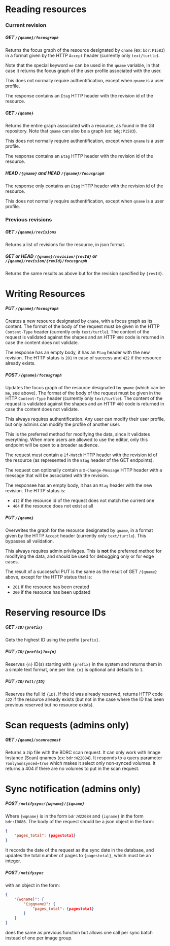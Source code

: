 # Reading resources

### Current revision

##### GET `/{qname}/focusgraph`

Returns the focus graph of the resource designated by `qname` (ex: `bdr:P1583`) in a format given by the HTTP `Accept` header (currently only `text/turtle`).

Note that the special keyword `me` can be used in the `qname` variable, in that case it returns the focus graph of the user profile associated with the user.

This does not normally require authentification, except when `qname` is a user profile.

The response contains an `Etag` HTTP header with the revision id of the resource.

##### GET `/{qname}`

Returns the entire graph associated with a resource, as found in the Git repository. Note that `qname` can also be a graph (ex: `bdg:P1583`).

This does not normally require authentification, except when `qname` is a user profile.

The response contains an `Etag` HTTP header with the revision id of the resource.

##### HEAD `/{qname}` and HEAD `/{qname}/focusgraph`

The response only contains an `Etag` HTTP header with the revision id of the resource.

This does not normally require authentification, except when `qname` is a user profile.

### Previous revisions

##### GET `/{qname}/revisions`

Returns a list of revisions for the resource, in json format.

##### GET or HEAD `/{qname}/revision/{revId}` or `/{qname}/revision/{revId}/focusgraph`

Returns the same results as above but for the revision specified by `{revId}`.

# Writing Resources

##### PUT `/{qname}/focusgraph`

Creates a new resource designated by `qname`, with a focus graph as its content. The format of the body of the request must be given in the HTTP `Content-Type` header (currently only `text/turtle`). The content of the request is validated against the shapes and an HTTP `400` code is returned in case the content does not validate.

The response has an empty body, it has an `Etag` header with the new revision. The HTTP status is `201` in case of success and `422` if the resource already exists.

##### POST `/{qname}/focusgraph`

Updates the focus graph of the resource designated by `qname` (which can be `me`, see above). The format of the body of the request must be given in the HTTP `Content-Type` header (currently only `text/turtle`). The content of the request is validated against the shapes and an HTTP `400` code is returned in case the content does not validate.

This always requires authentification. Any user can modify their user profile, but only admins can modify the profile of another user.

This is the preferred method for modifying the data, since it validates everything. When more users are allowed to use the editor, only this endpoint will be open to a broader audience.

The request must contain a `If-Match` HTTP header with the revision id of the resource (as represented in the `Etag` header of the GET endpoints).

The request can optionally contain a `X-Change-Message` HTTP header with a message that will be associated with the revision.

The responsee has an empty body, it has an `Etag` header with the new revision. The HTTP status is:
- `412` if the resource id of the request does not match the current one
- `404` if the resource does not exist at all

##### PUT `/{qname}`

Overwrites the graph for the resource designated by `qname`, in a format given by the HTTP `Accept` header (currently only `text/turtle`). This bypasses all validation.

This always requires admin privileges. This is **not** the preferred method for modifying the data, and should be used for debugging only or for edge cases.

The result of a successful PUT is the same as the result of GET `/{qname}` above, except for the HTTP status that is:
- `201` if the resource has been created
- `200` if the resource has been updated

# Reserving resource IDs

##### GET `/ID/{prefix}`

Gets the highest ID using the prefix `{prefix}`.

##### PUT `/ID/{prefix}?n={n}`

Reserves `{n}` ID(s) starting with `{prefix}` in the system and returns them in a simple text format, one per line. `{n}` is optional and defaults to `1`.

##### PUT `/ID/full/{ID}`

Reserves the full id `{ID}`. If the id was already reserved, returns HTTP code `422` if the resource already exists (but not in the case where the ID has been previous reserved but no resource exists).

# Scan requests (admins only)

##### GET `/{qname}/scanrequest`

Returns a zip file with the BDRC scan request. It can only work with Image Instance (Scan) qnames (ex: `bdr:W22084`). It responds to a query parameter `?onlynonsynced=true` which makes it select only non-synced volumes. It returns a 404 if there are no volumes to put in the scan request.

# Sync notification (admins only)

##### POST `/notifysync/{wqname}/{iqname}`

Where `{wqname}` is in the form `bdr:W22084` and `{iqname}` in the form `bdr:I0886`. The body of the request should be a json object in the form:

```json
{
	"pages_total": {pagestotal}
}
```

It records the date of the request as the sync date in the database, and updates the total number of pages to `{pagestotal}`, which must be an integer.

##### POST `/notifysync`

with an object in the form:

```json
{
	"{wqname}": {
		"{igqname}": {
			"pages_total": {pagestotal}
		}
	}
}
```

does the same as previous function but allows one call per sync batch instead of one per image group.